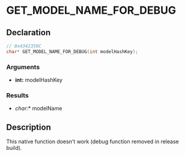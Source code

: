 # GET_MODEL_NAME_FOR_DEBUG

## Declaration
```cpp
// 0x4342350C
char* GET_MODEL_NAME_FOR_DEBUG(int modelHashKey);
```

### Arguments
- **int:** modelHashKey

### Results
- **char*:** modelName

## Description
This native function doesn't work (debug function removed in release build).